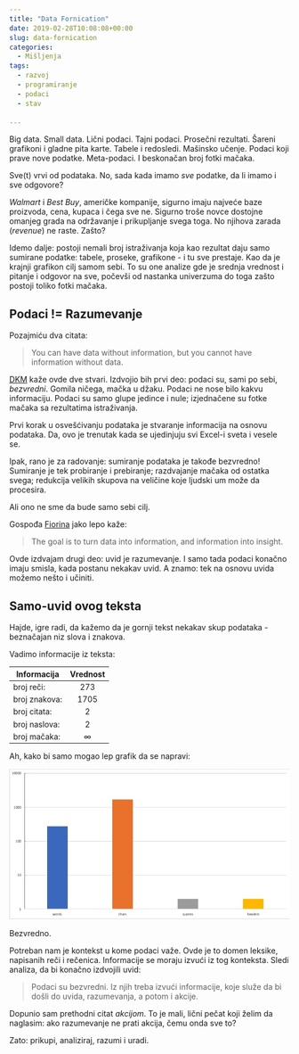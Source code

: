 ```yaml
---
title: "Data Fornication"
date: 2019-02-28T10:08:08+00:00
slug: data-fornication
categories:
  - Mišljenja
tags:
  - razvoj
  - programiranje
  - podaci
  - stav

---
```


Big data. Small data. Lični podaci. Tajni podaci. Prosečni rezultati. Šareni grafikoni i gladne pita karte. Tabele i redosledi. Mašinsko učenje. Podaci koji prave nove podatke. Meta-podaci. I beskonačan broj fotki mačaka.

Sve(t) vrvi od podataka. No, sada kada imamo _sve_ podatke, da li imamo i sve odgovore?

<!--more-->

_Walmart_ i _Best Buy_, američke kompanije, sigurno imaju najveće baze proizvoda, cena, kupaca i čega sve ne. Sigurno troše novce dostojne omanjeg grada na održavanje i prikupljanje svega toga. No njihova zarada (_revenue_) ne raste. Zašto?

Idemo dalje: postoji nemali broj istraživanja koja kao rezultat daju samo sumirane podatke: tabele, proseke, grafikone - i tu sve prestaje. Kao da je krajnji grafikon cilj samom sebi. To su one analize gde je srednja vrednost i pitanje i odgovor na sve, počevši od nastanka univerzuma do toga zašto postoji toliko fotki mačaka.

## Podaci != Razumevanje

Pozajmiću dva citata:

> You can have data without information, but you cannot have information without data.

[DKM](https://en.wikipedia.org/wiki/Daniel_Keys_Moran) kaže ovde dve stvari. Izdvojio bih prvi deo: podaci su, sami po sebi, _bezvredni_. Gomila ničega, mačka u džaku. Podaci ne nose bilo kakvu informaciju. Podaci su samo glupe jedince i nule; izjednačene su fotke mačaka sa rezultatima istraživanja.

Prvi korak u osvešćivanju podataka je stvaranje informacija na osnovu podataka. Da, ovo je trenutak kada se ujedinjuju svi Excel-i sveta i vesele se.

Ipak, rano je za radovanje: sumiranje podataka je takođe bezvredno! Sumiranje je tek probiranje i prebiranje; razdvajanje mačaka od ostatka svega; redukcija velikih skupova na veličine koje ljudski um može da procesira.

Ali ono ne sme da bude samo sebi cilj.

Gospođa [Fiorina](https://en.wikipedia.org/wiki/Carly_Fiorina) jako lepo kaže:

> The goal is to turn data into information, and information into insight.

Ovde izdvajam drugi deo: uvid je razumevanje. I samo tada podaci konačno imaju smisla, kada postanu nekakav uvid. A znamo: tek na osnovu uvida možemo nešto i učiniti.

## Samo-uvid ovog teksta

Hajde, igre radi, da kažemo da je gornji tekst nekakav skup podataka - beznačajan niz slova i znakova.

Vadimo informacije iz teksta:

| Informacija   | Vrednost |
| ------------- | :------: |
| broj reči:    |   273    |
| broj znakova: |   1705   |
| broj citata:  |    2     |
| broj naslova: |    2     |
| broj mačaka:  |    ∞     |

Ah, kako bi samo mogao lep grafik da se napravi:

![](tabla.jpg)



Bezvredno.

Potreban nam je kontekst u kome podaci važe. Ovde je to domen leksike, napisanih reči i rečenica. Informacije se moraju izvući iz tog konteksta. Sledi analiza, da bi konačno izdvojili uvid:

>  Podaci su bezvredni. Iz njih treba izvući informacije, koje služe da bi došli do uvida, razumevanja, a potom i akcije.

Dopunio sam prethodni citat _akcijom_. To je mali, lični pečat koji želim da naglasim: ako razumevanje ne prati akcija, čemu onda sve to?

Zato: prikupi, analiziraj, razumi i uradi.